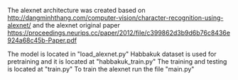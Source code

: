 The alexnet architecture was created based on http://dangminhthang.com/computer-vision/character-recognition-using-alexnet/ and the alexnet original paper https://proceedings.neurips.cc/paper/2012/file/c399862d3b9d6b76c8436e924a68c45b-Paper.pdf

The model is located in "load_alexnet.py"
Habbakuk dataset is used for pretraining and it is located at "habbakuk_train.py"
The training and testing is located at "train.py"
To train the alexnet run the file "main.py"
